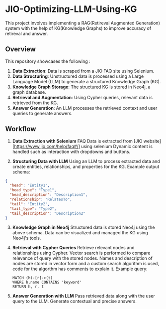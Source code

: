 # JIO-Optimizing-LLM-Using-KG

This project involves implementing a RAG(Retireval Augmented Generation) system with the help of KG(Knowledge Graphs) to improve accuracy of retireval and answer. 

## Overview

This repository showcases the following :

1. **Data Extraction**: Data is scraped from a JIO FAQ site using Selenium.
2. **Data Structuring**: Unstructured data is processed using a Large Language Model (LLM) to generate a structured Knowledge Graph (KG).
3. **Knowledge Graph Storage**: The structured KG is stored in Neo4j, a graph database.
4. **Retrieval and Augmentation**: Using Cypher queries, relevant data is retrieved from the KG.
5. **Answer Generation**: An LLM processes the retrieved context and user queries to generate answers.

## Workflow

1. **Data Extraction with Selenium**
   FAQ Data is extracted from [JIO website][https://www.jio.com/help/faq#/] using selenium
   Dynamic content is handled such as interaction with dropdowns and buttons.

2. **Structuring Data with LLM**
   Using an LLM to process extracted data and create entities, relationships, and properties for the KG.
Example output schema:
```json
{
  "head": "Entity1",
  "head_type": "Type1",
  "head_description": "Description1",
  "relationship": "RelatesTo",
  "tail": "Entity2",
  "tail_type": "Type2",
  "tail_description": "Description2"
}
```

3. **Knowledge Graph in Neo4j**
   Structured data is stored Neo4j using the above schema.
   Data can be visualized and managed the KG using Neo4j's tools.

4. **Retrieval with Cypher Queries**
   Retrieve relevant nodes and relationships using Cypher.
   Vector search is performed to compare relevance of query with the stored nodes.
   Names and description of nodes are stored in vector form and a custom search algorithm is used, code for the algorthm has comments to explain it.
   Example query:
    ```cypher
    MATCH (h)-[r]->(t)  
    WHERE h.name CONTAINS 'keyword'  
    RETURN h, r, t
    ```

6. **Answer Generation with LLM**
   Pass retrieved data along with the user query to the LLM.
   Generate contextual and precise answers.
